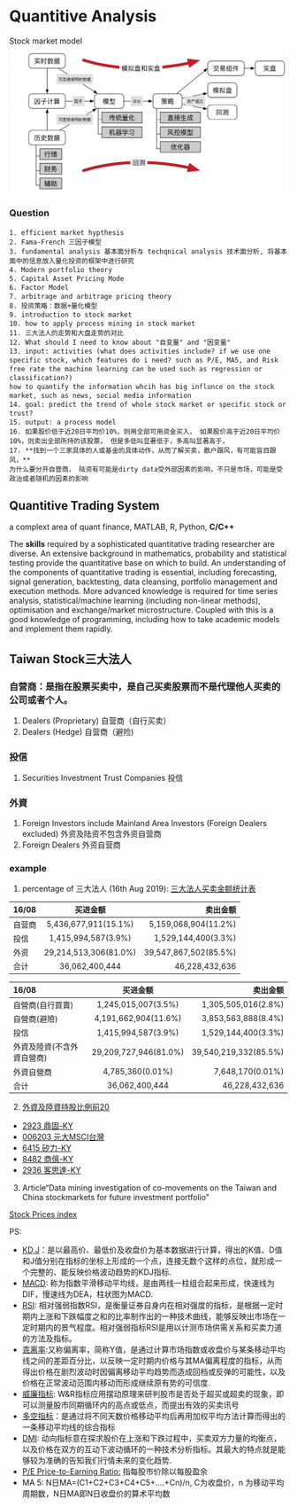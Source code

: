 # Quantitive Analysis

Stock market model
![image](historicalSystem.png)

### Question

```mark
1. efficient market hypthesis
2. Fama-French 三因子模型
3. fundamental analysis 基本面分析与 techqnical analysis 技术面分析, 将基本面中的信息放入量化投资的框架中进行研究
4. Modern portfolio theory
5. Capital Asset Pricing Mode
6. Factor Model
7. arbitrage and arbitrage pricing theory
8. 投资策略：数据+量化模型
9. introduction to stock market
10. how to apply process mining in stock market
11. 三大法人的走势和大盘走势的对比
12. What should I need to know about "自变量" and "因变量"
13. input: activities (what does activities include? if we use one specific stock, which features do i need? such as P/E, MA5, and Risk free rate the machine learning can be used such as regression or classification?)
how to quantify the information whcih has big influnce on the stock market, such as news, social media information
14. goal: predict the trend of whole stock market or specific stock or trust?
15. output: a process model
16. 如果股价低于近20日平均价10%，则用全部可用资金买入， 如果股价高于近20日平均价10%，则卖出全部所持的该股票， 但是多低叫显著低于，多高叫显著高于，
17. **找到一个三家具体的人或基金的具体动作，从而了解买卖，散户跟风，有可能盲目跟风，**
为什么要分开自营商， 陆资有可能是dirty data受外部因素的影响，不只是市场，可能是受政治或者随机的因素的影响
```
## Quantitive Trading System
a complext area of quant finance, MATLAB, R, Python, **C/C++** 

The **skills** required by a sophisticated quantitative trading researcher are diverse. An extensive background in mathematics, probability and statistical testing provide the quantitative base on which to build. An understanding of the components of quantitative trading is essential, including forecasting, signal generation, backtesting, data cleansing, portfolio management and execution methods. More advanced knowledge is required for time series analysis, statistical/machine learning (including non-linear methods), optimisation and exchange/market microstructure. Coupled with this is a good knowledge of programming, including how to take academic models and implement them rapidly.
## Taiwan Stock三大法人
### 自营商：是指在股票买卖中，是自己买卖股票而不是代理他人买卖的公司或者个人。
1. Dealers (Proprietary) 自营商（自行买卖）
2. Dealers (Hedge) 自营商（避险)

### 投信
1. Securities Investment Trust Companies 投信

### 外資
1. Foreign Investors include Mainland Area Investors (Foreign Dealers excluded) 外资及陆资不包含外资自营商
2. Foreign Dealers 外资自营商

### example
1. percentage of 三大法人 (16th Aug 2019): [三大法人买卖金额统计表](https://www.twse.com.tw/zh/page/trading/fund/BFI82U.html)


| 16/08        | 买进金额        | 卖出金额        |
| :--         |     :---:      |          ---: |
| 自营商         | 5,436,677,911(15.1%)     | 5,159,068,904(11.2%)    |
| 投信          | 1,415,994,587(3.9%)       | 1,529,144,400(3.3%)      |
| 外资           | 29,214,513,306(81.0%)       | 39,547,867,502(85.5%)      |
| 合计                  | 36,062,400,444	       | 46,228,432,636      |


| 16/08        | 买进金额        | 卖出金额        |
| :------          |     :---:        |          ---: |
| 自營商(自行買賣) | 1,245,015,007(3.5%)  | 1,305,505,016(2.8%)|
| 自營商(避險)     | 4,191,662,904(11.6%)| 3,853,563,888(8.4%)|
| 投信            |1,415,994,587(3.9%)| 1,529,144,400(3.3%)  |
| 外資及陸資(不含外資自營商)| 29,209,727,946(81.0%)|39,540,219,332(85.5%)    |
| 外資自營商       | 4,785,360(0.01%)       | 7,648,170(0.01%)|
| 合计            | 36,062,400,444	| 46,228,432,636      |

2. [外資及陸資持股比例前20](https://www.twse.com.tw/zh/page/trading/fund/MI_QFIIS_sort_20.html)
- [2923 鼎固-KY](https://tw.stock.yahoo.com/q/ts?s=2923)
- [006203 元大MSCI台灣](https://tw.stock.yahoo.com/q/ta?s=006203)
- [6415 矽力-KY](https://tw.stock.yahoo.com/q/bc?s=6415)
- [8482 商億-KY](https://tw.stock.yahoo.com/q/bc?s=8482)
- [2936 客思達-KY](https://tw.stock.yahoo.com/q/bc?s=2936)

3. Article“Data mining investigation of co-movements on the Taiwan and China stockmarkets for future investment portfolio”

[Stock Prices index](https://wiki.mbalib.com/wiki/%E8%82%A1%E7%A5%A8%E4%BB%B7%E6%A0%BC%E6%8C%87%E6%95%B0)



PS:

- [KD,J](http://www.zqt888.cn/html/cgxt/4966.html)：是以最高价、最低价及收盘价为基本数据进行计算，得出的K值、D值和J值分别在指标的坐标上形成的一个点，连接无数个这样的点位，就形成一个完整的、能反映价格波动趋势的KDJ指标.
- [MACD](http://www.zqt888.cn/html/cgxt/4965.html): 称为指数平滑移动平均线，是由两线一柱组合起来形成，快速线为DIF，慢速线为DEA，柱状图为MACD.
- [RSI](http://www.zqt888.cn/html/cgxt/4967.html): 相对强弱指数RSI，是衡量证券自身内在相对强度的指标，是根据一定时期内上涨和下跌幅度之和的比率制作出的一种技术曲线，能够反映出市场在一定时期内的景气程度。相对强弱指标RSI是用以计测市场供需关系和买卖力道的方法及指标。
- [乖离率](https://www.zcaijing.com/bias/79981.html):又称偏离率，简称Y值，是通过计算市场指数或收盘价与某条移动平均线之间的差距百分比，以反映一定时期内价格与其MA偏离程度的指标，从而得出价格在剧烈波动时因偏离移动平均趋势而造成回档或反弹的可能性，以及价格在正常波动范围内移动而形成继续原有势的可信度.
- [威廉指标](https://www.zcaijing.com/dxbzmmd/208581.html): W&R指标应用摆动原理来研判股市是否处于超买或超卖的现象，即可以测量股市同期循环内的高点或低点，而提出有效的买卖讯号
- [多空指标](https://www.zcaijing.com/kxianjishuzhibiao/1275.html)：是通过将不同天数价格移动平均后再用加权平均方法计算而得出的一条移动平均线的综合指标
- [DMI](http://www.zqt888.cn/html/cgxt/1579.html): 动向指标意在探求股价在上涨和下跌过程中，买卖双方力量的均衡点，以及价格在双方的互动下波动循环的一种技术分析指标。其最大的特点就是能够较为准确的告知我们行情未来的变化趋势.
- [P/E Price-to-Earning Ratio:](https://zh.wikipedia.org/wiki/市盈率) 指每股市价除以每股盈余
- MA 5: N日MA=(C1+C2+C3+C4+C5+....+Cn)/n, C为收盘价，n 为移动平均周期数，N日MA即N日收盘价的算术平均数





























